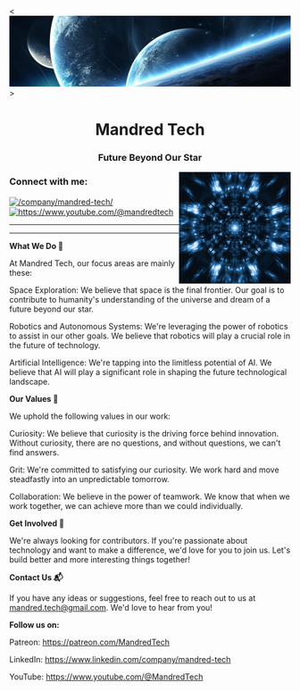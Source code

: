 <![Header](./banner.png)>
<h1 align="center">Mandred Tech</h1>
<h3 align="center">Future Beyond Our Star</h3>
<img align="right" alt="Hamster" width="200" src="giphy.gif">

<h3 align="left">Connect with me:</h3>
<p align="left">
<a href="https://linkedin.com/in//company/mandred-tech/" target="blank"><img align="center" src="https://raw.githubusercontent.com/rahuldkjain/github-profile-readme-generator/master/src/images/icons/Social/linked-in-alt.svg" alt="/company/mandred-tech/" height="30" width="40" /></a>
<a href="https://www.youtube.com/c/https://www.youtube.com/@mandredtech" target="blank"><img align="center" src="https://raw.githubusercontent.com/rahuldkjain/github-profile-readme-generator/master/src/images/icons/Social/youtube.svg" alt="https://www.youtube.com/@mandredtech" height="30" width="40" /></a>
</p>

**    **
**    **

**What We Do 🚀**

At Mandred Tech, our focus areas are mainly these:

Space Exploration: We believe that space is the final frontier. Our goal is to contribute to humanity's understanding of the universe and dream of a future beyond our star.

Robotics and Autonomous Systems: We're leveraging the power of robotics to assist in our other goals. We believe that robotics will play a crucial role in the future of technology.

Artificial Intelligence: We're tapping into the limitless potential of AI. We believe that AI will play a significant role in shaping the future technological landscape.

**Our Values 💖**

We uphold the following values in our work:

Curiosity: We believe that curiosity is the driving force behind innovation. Without curiosity, there are no questions, and without questions, we can't find answers.

Grit: We're committed to satisfying our curiosity. We work hard and move steadfastly into an unpredictable tomorrow.

Collaboration: We believe in the power of teamwork. We know that when we work together, we can achieve more than we could individually.

**Get Involved 🤝**

We're always looking for contributors. If you're passionate about technology and want to make a difference, we'd love for you to join us. Let's build better and more interesting things together!

**Contact Us 📬**

If you have any ideas or suggestions, feel free to reach out to us at mandred.tech@gmail.com. We'd love to hear from you!

**Follow us on:**

Patreon: https://patreon.com/MandredTech

LinkedIn: https://www.linkedin.com/company/mandred-tech

YouTube: https://www.youtube.com/@MandredTech
